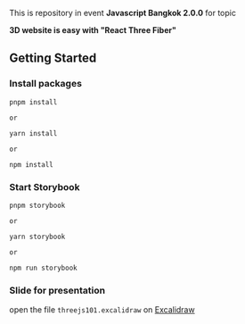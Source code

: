 This is repository in event **Javascript Bangkok 2.0.0** for topic

**3D website is easy with "React Three Fiber"**

## Getting Started

### Install packages

```
pnpm install

or

yarn install

or

npm install
```

### Start Storybook

```
pnpm storybook

or

yarn storybook

or

npm run storybook
```

### Slide for presentation

open the file `threejs101.excalidraw` on [Excalidraw](https://excalidraw.com/)

